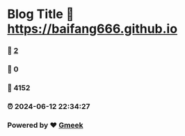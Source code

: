 # Blog Title :link: https://baifang666.github.io 
### :page_facing_up: [2](https://baifang666.github.io/tag.html) 
### :speech_balloon: 0 
### :hibiscus: 4152 
### :alarm_clock: 2024-06-12 22:34:27 
### Powered by :heart: [Gmeek](https://github.com/Meekdai/Gmeek)
